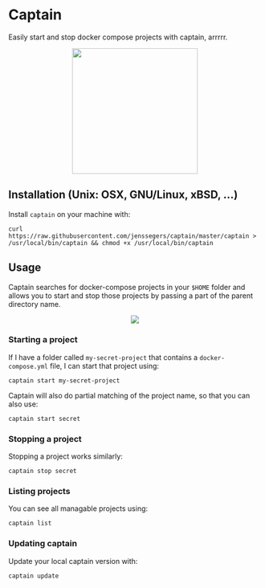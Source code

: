 # Captain

Easily start and stop docker compose projects with captain, arrrrr.

<p align="center">
<img src="https://jenssegers.com/uploads/images/captain.png" width="250">
</p>

## Installation (Unix: OSX, GNU/Linux, xBSD, ...)

Install `captain` on your machine with:

```
curl https://raw.githubusercontent.com/jenssegers/captain/master/captain > /usr/local/bin/captain && chmod +x /usr/local/bin/captain
```

## Usage

Captain searches for docker-compose projects in your `$HOME` folder and allows you to start and stop those projects by passing a part of the parent directory name.

<p align="center">
<img src="https://jenssegers.com/uploads/images/captain.gif?v2">
</p>

### Starting a project

If I have a folder called `my-secret-project` that contains a `docker-compose.yml` file, I can start that project using:

```
captain start my-secret-project
```

Captain will also do partial matching of the project name, so that you can also use:

```
captain start secret
```

### Stopping a project

Stopping a project works similarly:

```
captain stop secret
```

### Listing projects

You can see all managable projects using:

```
captain list
```

### Updating captain

Update your local captain version with:

```
captain update
```
